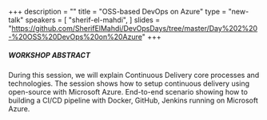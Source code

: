 +++
description = ""
title = "OSS-based DevOps on Azure"
type = "new-talk"
speakers = [
        "sherif-el-mahdi",
]
slides = "https://github.com/SherifElMahdi/DevOpsDays/tree/master/Day%202%20-%20OSS%20DevOps%20on%20Azure"
+++
##### WORKSHOP ABSTRACT

During this session, we will explain Continuous Delivery core processes and technologies. The session shows how to setup continuous delivery using open-source with Microsoft Azure. End-to-end scenario showing how to building a CI/CD pipeline with Docker, GitHub, Jenkins running on Microsoft Azure.
